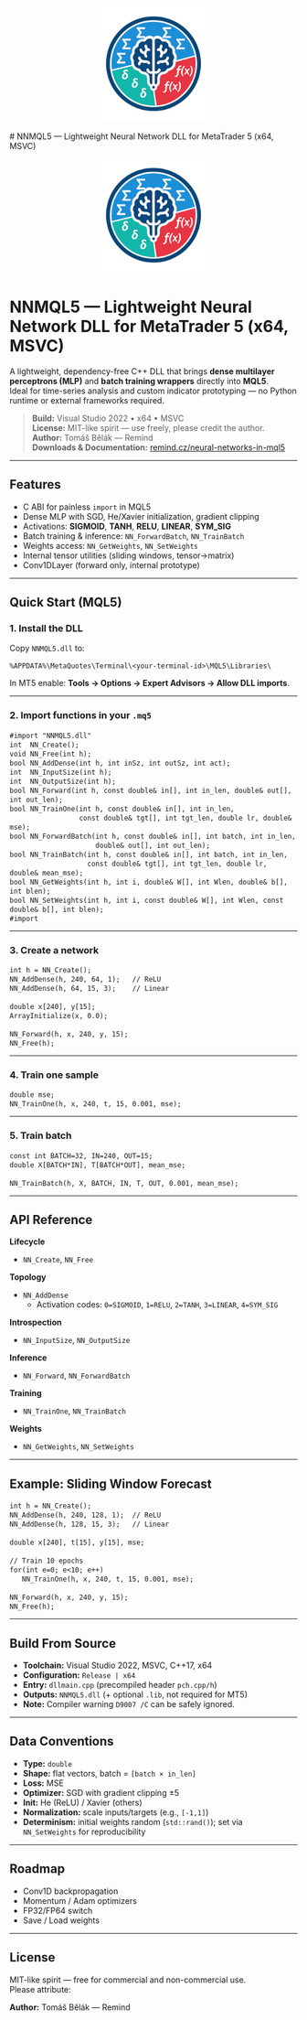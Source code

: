<p align="center">
  <img src="Logo.png" alt="NNMQL5 Logo" width="200"/>
</p>
# NNMQL5 — Lightweight Neural Network DLL for MetaTrader 5 (x64, MSVC)

<p align="center">
  <a href="https://github.com/RemindCZ/NNMQL5/raw/master/NNMQL5/2025-08-20%2017-09-55.mp4">
    <img src="Logo.png" alt="NNMQL5 Logo" width="200"/>
  </a>
</p>

# NNMQL5 — Lightweight Neural Network DLL for MetaTrader 5 (x64, MSVC)



A lightweight, dependency-free C++ DLL that brings **dense multilayer perceptrons (MLP)** and **batch training wrappers** directly into **MQL5**.  
Ideal for time-series analysis and custom indicator prototyping — no Python runtime or external frameworks required.

> **Build:** Visual Studio 2022 • x64 • MSVC  
> **License:** MIT-like spirit — use freely, please credit the author.  
> **Author:** Tomáš Bělák — Remind  
> **Downloads & Documentation:** [remind.cz/neural-networks-in-mql5](https://remind.cz/neural-networks-in-mql5/)

---

## Features
- C ABI for painless `import` in MQL5
- Dense MLP with SGD, He/Xavier initialization, gradient clipping
- Activations: **SIGMOID**, **TANH**, **RELU**, **LINEAR**, **SYM_SIG**
- Batch training & inference: `NN_ForwardBatch`, `NN_TrainBatch`
- Weights access: `NN_GetWeights`, `NN_SetWeights`
- Internal tensor utilities (sliding windows, tensor→matrix)
- Conv1DLayer (forward only, internal prototype)

---

## Quick Start (MQL5)

### 1. Install the DLL
Copy `NNMQL5.dll` to:
```
%APPDATA%\MetaQuotes\Terminal\<your-terminal-id>\MQL5\Libraries\
```
In MT5 enable: **Tools → Options → Expert Advisors → Allow DLL imports**.

---

### 2. Import functions in your `.mq5`
```mql5
#import "NNMQL5.dll"
int  NN_Create();
void NN_Free(int h);
bool NN_AddDense(int h, int inSz, int outSz, int act);
int  NN_InputSize(int h);
int  NN_OutputSize(int h);
bool NN_Forward(int h, const double& in[], int in_len, double& out[], int out_len);
bool NN_TrainOne(int h, const double& in[], int in_len,
                 const double& tgt[], int tgt_len, double lr, double& mse);
bool NN_ForwardBatch(int h, const double& in[], int batch, int in_len,
                     double& out[], int out_len);
bool NN_TrainBatch(int h, const double& in[], int batch, int in_len,
                   const double& tgt[], int tgt_len, double lr, double& mean_mse);
bool NN_GetWeights(int h, int i, double& W[], int Wlen, double& b[], int blen);
bool NN_SetWeights(int h, int i, const double& W[], int Wlen, const double& b[], int blen);
#import
```

---

### 3. Create a network
```mql5
int h = NN_Create();
NN_AddDense(h, 240, 64, 1);   // ReLU
NN_AddDense(h, 64, 15, 3);    // Linear

double x[240], y[15]; 
ArrayInitialize(x, 0.0);

NN_Forward(h, x, 240, y, 15);
NN_Free(h);
```

---

### 4. Train one sample
```mql5
double mse;
NN_TrainOne(h, x, 240, t, 15, 0.001, mse);
```

---

### 5. Train batch
```mql5
const int BATCH=32, IN=240, OUT=15;
double X[BATCH*IN], T[BATCH*OUT], mean_mse;

NN_TrainBatch(h, X, BATCH, IN, T, OUT, 0.001, mean_mse);
```

---

## API Reference

**Lifecycle**
- `NN_Create`, `NN_Free`

**Topology**
- `NN_AddDense`  
  - Activation codes: `0=SIGMOID`, `1=RELU`, `2=TANH`, `3=LINEAR`, `4=SYM_SIG`

**Introspection**
- `NN_InputSize`, `NN_OutputSize`

**Inference**
- `NN_Forward`, `NN_ForwardBatch`

**Training**
- `NN_TrainOne`, `NN_TrainBatch`

**Weights**
- `NN_GetWeights`, `NN_SetWeights`

---

## Example: Sliding Window Forecast
```mql5
int h = NN_Create();
NN_AddDense(h, 240, 128, 1);  // ReLU
NN_AddDense(h, 128, 15, 3);   // Linear

double x[240], t[15], y[15], mse;

// Train 10 epochs
for(int e=0; e<10; e++)
   NN_TrainOne(h, x, 240, t, 15, 0.001, mse);

NN_Forward(h, x, 240, y, 15);
NN_Free(h);
```

---

## Build From Source
- **Toolchain:** Visual Studio 2022, MSVC, C++17, x64  
- **Configuration:** `Release | x64`  
- **Entry:** `dllmain.cpp` (precompiled header `pch.cpp/h`)  
- **Outputs:** `NNMQL5.dll` (+ optional `.lib`, not required for MT5)  
- **Note:** Compiler warning `D9007 /C` can be safely ignored.

---

## Data Conventions
- **Type:** `double`  
- **Shape:** flat vectors, batch = `[batch × in_len]`  
- **Loss:** MSE  
- **Optimizer:** SGD with gradient clipping ±5  
- **Init:** He (ReLU) / Xavier (others)  
- **Normalization:** scale inputs/targets (e.g., `[-1,1]`)  
- **Determinism:** initial weights random (`std::rand()`); set via `NN_SetWeights` for reproducibility  

---

## Roadmap
- Conv1D backpropagation  
- Momentum / Adam optimizers  
- FP32/FP64 switch  
- Save / Load weights  

---

## License
MIT-like spirit — free for commercial and non-commercial use.  
Please attribute:

**Author:** Tomáš Bělák — Remind

